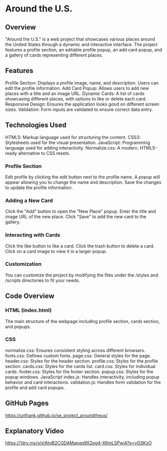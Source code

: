 # Around the U.S.

## Overview

"Around the U.S." is a web project that showcases various places around the United States through a dynamic and interactive interface. The project features a profile section, an editable profile popup, an add card popup, and a gallery of cards representing different places.

## Features

Profile Section: Displays a profile image, name, and description. Users can edit the profile information.
Add Card Popup: Allows users to add new places with a title and an image URL.
Dynamic Cards: A list of cards showcasing different places, with options to like or delete each card.
Responsive Design: Ensures the application looks good on different screen sizes.
Validation: Form inputs are validated to ensure correct data entry.

## Technologies Used

HTML5: Markup language used for structuring the content.
CSS3: Stylesheets used for the visual presentation.
JavaScript: Programming language used for adding interactivity.
Normalize.css: A modern, HTML5-ready alternative to CSS resets.

### Profile Section

Edit profile by clicking the edit button next to the profile name. A popup will appear allowing you to change the name and description.
Save the changes to update the profile information.

### Adding a New Card

Click the "Add" button to open the "New Place" popup.
Enter the title and image URL of the new place.
Click "Save" to add the new card to the gallery.

### Interacting with Cards

Click the like button to like a card.
Click the trash button to delete a card.
Click on a card image to view it in a larger popup.

### Customization

You can customize the project by modifying the files under the /styles and /scripts directories to fit your needs.

## Code Overview

### HTML (index.html)

The main structure of the webpage including profile section, cards section, and popups.

### CSS

normalize.css: Ensures consistent styling across different browsers.
fonts.css: Defines custom fonts.
page.css: General styles for the page.
header.css: Styles for the header section.
profile.css: Styles for the profile section.
cards.css: Styles for the cards list.
card.css: Styles for individual cards.
footer.css: Styles for the footer section.
popup.css: Styles for the popup windows.
JavaScript
index.js: Handles interactivity, including popup behavior and card interactions.
validation.js: Handles form validation for the profile and add card popups.

## GitHub Pages

https://unfrank.github.io/se_project_aroundtheus/

## Explanatory Video

https://1drv.ms/v/s!AtgB2CGDAMapgq9X2pg4-X6mLSPwiA?e=yGSKzO
